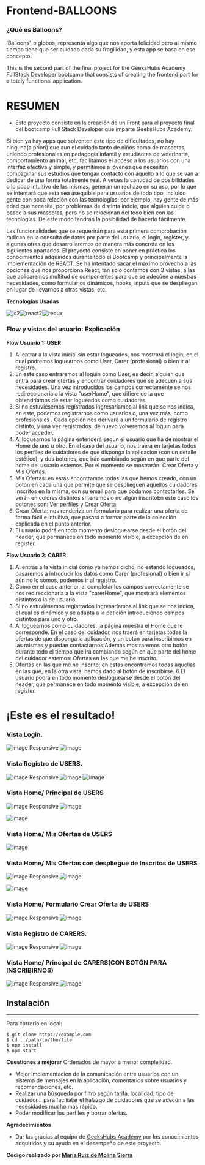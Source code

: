 
# Frontend-BALLOONS

### ¿Qué es Balloons?


‘Balloons’, o globos, representa algo que nos aporta felicidad pero al mismo tiempo tiene que ser cuidado dada su fragilidad, y esta app se basa en ese concepto.

 This is the second part of the final project for the GeeksHubs Academy FullStack Developer bootcamp that consists of creating the frontend part for a totaly functional application. 

# RESUMEN

- Este proyecto consiste en la creación de un Front para el proyecto final del bootcamp Full Stack Developer que imparte GeeksHubs Academy.

Si bien ya hay apps que solventen este tipo de dificultades, no hay ninguna(a priori) que aun el cuidado tanto de niños como de mascotas, uniendo profesionales en pedagogía infantil y estudiantes de veterinaria, comportamiento animal, etc, facilitamos el acceso a los usuarios con una interfaz efectiva y simple, y permitimos a jóvenes que necesitan compaginar sus estudios que tengan contacto con aquello a lo que se van a dedicar de una forma totalmente real.
A veces la cantidad de posibilidades o lo poco intuitivo de las mismas, generan un rechazo en su uso, por lo que se intentará que esta sea asequible para usuarios de todo tipo, incluido gente con poca relación con las tecnologías: por ejemplo, hay gente de más edad que necesita, por problemas de distinta índole, que alguien cuide o pasee a sus mascotas, pero no se relacionan del todo bien con las tecnologías. De este modo tendrán la posibilidad de hacerlo fácilmente.

Las funcionalidades que se requerirán para esta primera comprobación radican en la consulta de datos por parte del usuario, el login, register, 
y algunas otras que desarrollaremos de manera más concreta en los siguientes apartados.
El proyecto consiste en poner en práctica los conocimientos adquiridos durante todo el Bootcamp y principalmente la implementación 
de REACT.
Se ha intentado sacar el máximo provecho a las opciones que nos proporciona React, tan solo contamos con 3 vistas, a las que aplicaremos multitud de componentes para que se adecúen a nuestras necesidades, como formularios dinámicos, hooks, inputs que se despliegan en lugar de llevarnos a otras vistas, etc.

**Tecnologias Usadas**

![js2](https://user-images.githubusercontent.com/114490860/224815744-fae6f0fb-795c-4a0b-b7ed-4a7a2941bc3a.png)![react2](https://user-images.githubusercontent.com/114490860/224815806-d54163b1-b624-44fe-a05b-a57a3358b26b.png)![redux](https://user-images.githubusercontent.com/114490860/224816086-a19996cf-2d35-473f-954d-c892d779f46c.png)

### Flow y vistas del usuario: Explicación

**Flow Usuario 1: USER**

1. Al entrar a la vista inicial sin estar logueados, nos mostrará el login, en el cual podremos loguearnos como User, Carer (profesional) o bien ir al registro.
2. En este caso entraremos al loguin como User, es decir, alguien que entra para crear ofertas y encontrar cuidadores que se adecuen a sus necesidades. Una vez introducidos los campos correctamente se nos redireccionaria a la vista "userHome", que difiere de la que obtendríamos de estar logueados como cuidadores.
3. Si no estuviésemos registrados ingresaríamos al link que se nos indica, en este, podemos registrarnos como usuarios o, una vez más, como profesionales . Cada opción nos derivará a un formulario de registro distinto, y una vez registrados, de nuevo volveremos al loguin para poder acceder.
4. Al loguearnos la página entenderá segun el usuario que ha de mostrar el Home de uno u otro. En el caso del usuario, nos traerá en tarjetas todos los perfiles de cuidadores de que disponga la aplicación (con un detalle estético), y dos botones, que irán cambiando según en que parte del home del usuario estemos. Por el momento se mostrarán: Crear Oferta y Mis Ofertas.
5. Mis Ofertas: en estas encontramos todas las que hemos creado, con un botón en cada una que permite que se desplieguen aquellos cuidadores inscritos en la misma, con su email para que podamos contactarles. Se verán en colores distintos si tenemos o no algún inscritoEn este caso los botones son: Ver perfiles y Crear Oferta.
6. Crear Oferta: nos renderiza un formulario para realizar una oferta de forma fácil e intuitiva, que pasará a formar parte de la colección explicada en el punto anterior.
7. El usuario podrá en todo momento desloguearse desde el botón del header, que permanece en todo momento visible, a excepción de en register.

**Flow Usuario 2: CARER**

1. Al entras a la vista inicial como ya hemos dicho, no estando logueados, pasaremos a introducir los datos como Carer (profesional) o bien ir si aún no lo somos, podemos ir al registro.
2. Como en el caso anterior, al completar los campos correctamente se nos redireccionaria a la vista "carerHome", que mostrará elementos distintos a la de usuario.
3. Si no estuviésemos registrados ingresaríamos al link que se nos indica, el cual es dinámico y se adapta a la petición introduciéndo campos distintos para uno y otro.
4. Al loguearnos como cuidadores, la página muestra el Home que le corresponde. En el caso del cuidador, nos traerá en tarjetas todas la ofertas de que disponga la aplicación, y un botón para inscribirnos en las mismas y puedan contactarnos.Además mostraremos otro botón durante todo el tiempo que irá cambiando según en que parte del home del cuidador estemos: Ofertas en las que me he inscrito.
5. Ofertas en las que me he inscrito: en estas encontramos todas aquellas en las que, en la otra vista, hemos dado al botón de inscribirse.
6.El usuario podrá en todo momento desloguearse desde el botón del header, que permanece en todo momento visible, a excepción de en register.

# ¡Este es el resultado!

### Vista Login.
![image](https://github.com/MayRMS/project_balloons_front/blob/main/img/user_Login.png)
Responsive
![image](https://github.com/MayRMS/project_balloons_front/blob/main/img/login_Responsive.png)

### Vista Registro de USERS.
![image](https://github.com/MayRMS/project_balloons_front/blob/main/img/registerUser.png)
Responsive
![image](https://github.com/MayRMS/project_balloons_front/blob/main/img/register_Responsive.png)
![image](https://github.com/MayRMS/project_balloons_front/blob/main/img/registerUser_Responsive.png)


### Vista Home/ Principal de USERS
![image](https://github.com/MayRMS/project_balloons_front/blob/main/img/userOffers_allDetail_UserHome.png)
Responsive
![image](https://github.com/MayRMS/project_balloons_front/blob/main/img/allOffers_UserHomeResponsive.png)

![image](https://github.com/MayRMS/project_balloons_front/blob/main/img/offers_Detail.png)

### Vista Home/ Mis Ofertas de USERS
![image](https://github.com/MayRMS/project_balloons_front/blob/main/img/userOffers_UserHomeResponsive.png)

### Vista Home/ Mis Ofertas con despliegue de Inscritos de USERS
![image](https://github.com/MayRMS/project_balloons_front/blob/main/img/userOffers_regProfiles_UserHome.png)
Responsive
![image](https://github.com/MayRMS/project_balloons_front/blob/main/img/userOffers_regProfiles_UserHomeResponsive.png)

![image](https://github.com/MayRMS/project_balloons_front/blob/main/img/userOffers_showProfiles_UserHome.png)

### Vista Home/ Formulario Crear Oferta de USERS
![image](https://github.com/MayRMS/project_balloons_front/blob/main/img/createOffers_UserHome.png)
Responsive
![image](https://github.com/MayRMS/project_balloons_front/blob/main/img/createOffers_UserHomeResponsive.png)

### Vista Registro de CARERS.
![image](https://github.com/MayRMS/project_balloons_front/blob/main/img/registerCarer.png)
Responsive
![image](https://github.com/MayRMS/project_balloons_front/blob/main/img/registerCarer_Responsive.png)

### Vista Home/ Principal de CARERS(CON BOTÓN PARA INSCRIBIRNOS)
![image](https://github.com/MayRMS/project_balloons_front/blob/main/img/allOffers_carerHome.png)
Responsive
![image](https://github.com/MayRMS/project_balloons_front/blob/main/img/allOffers_carerHome_Responsive.png)



## Instalación
***
Para correrlo en local:
```
$ git clone https://example.com
$ cd ../path/to/the/file
$ npm install
$ npm start
```

**Cuestiones a mejorar**
Ordenados de mayor a menor complejidad.
- Mejor implementacion de la comunicación entre usuarios con un sistema de mensajes en la aplicación, comentarios sobre usuarios y recomendaciones, etc.
- Realizar una búsqueda por filtro según tarifa, localidad, tipo de cuidador... para faciliatar el halazgo de cuidadores que se adecún a las necesidades mucho más rápido.
- Poder modificar los perfiles y borrar ofertas.

**Agradecimientos**
- Dar las gracias al equipo de <a href="https://geekshubsacademy.com/">GeeksHubs Academy</a> por los conocimientos adquiridos y su ayuda en el desempeño de este proyecto.

**Codigo realizado por <a href="https://www.linkedin.com/in/maria-rms/">María Ruiz de Molina Sierra</a>**

